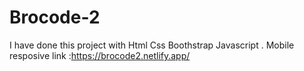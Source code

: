 # Brocode-2
I have done this project with Html Css Boothstrap Javascript . Mobile resposive  link :https://brocode2.netlify.app/
